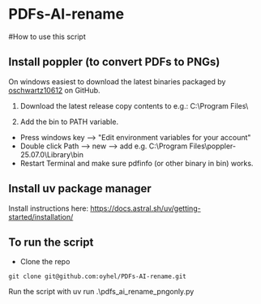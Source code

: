 # PDFs-AI-rename

#How to use this script

## Install poppler (to convert PDFs to PNGs)
On windows easiest to download the latest binaries packaged by
[oschwartz10612](https://github.com/oschwartz10612/poppler-windows) on GitHub.

1. Download the latest release copy contents to e.g.: C:\Program Files\

2. Add the bin to PATH variable.
 - Press windows key -->  "Edit environment variables for your account"
 - Double click Path --> new --> add e.g. C:\Program Files\poppler-25.07.0\Library\bin
 - Restart Terminal and make sure pdfinfo (or other binary in bin) works.

## Install uv package manager
Install instructions here: https://docs.astral.sh/uv/getting-started/installation/

## To run the script
- Clone the repo
```
git clone git@github.com:oyhel/PDFs-AI-rename.git
```

Run the script with
uv run .\pdfs_ai_rename_pngonly.py



